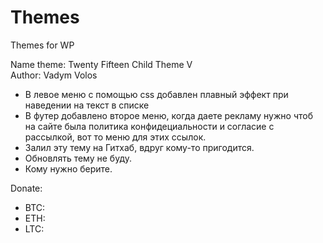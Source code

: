 # Themes
Themes for WP

Name theme: Twenty Fifteen Child Theme V  
Author: Vadym Volos  

- В левое меню с помощью css добавлен плавный эффект при наведении на текст в списке
- В футер добавлено второе меню, когда даете рекламу нужно чтоб на сайте была политика конфидециальности и согласие с рассылкой, вот то меню для этих ссылок.
- Залил эту тему на Гитхаб, вдруг кому-то пригодится.
- Обновлять тему не буду.
- Кому нужно берите.

Donate:  
- BTC:  
- ETH:  
- LTC:  
